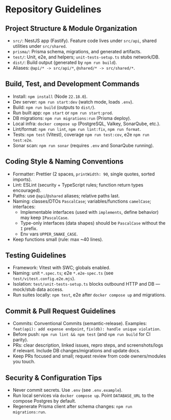 # Repository Guidelines

## Project Structure & Module Organization
- `src/`: NestJS app (Fastify). Feature code lives under `src/api`, shared utilities under `src/shared`.
- `prisma/`: Prisma schema, migrations, and generated artifacts.
- `test/`: Unit, e2e, and helpers; `unit-tests-setup.ts` stubs network/DB.
- `dist/`: Build output (generated by `npm run build`).
- Aliases: `@api/* -> src/api/*`, `@shared/* -> src/shared/*`.

## Build, Test, and Development Commands
- Install: `npm install` (Node `22.18.0`).
- Dev server: `npm run start:dev` (watch mode, loads `.env`).
- Build: `npm run build` (outputs to `dist/`).
- Run built app: `npm start` or `npm run start:prod`.
- DB migrations: `npm run migrations:run` (Prisma deploy).
- Local infra: `docker compose up` (PostgreSQL, Valkey, SonarQube, etc.).
- Lint/format: `npm run lint`, `npm run lint:fix`, `npm run format`.
- Tests: `npm test` (Vitest), coverage `npm run test:cov`, e2e `npm run test:e2e`.
- Sonar scan: `npm run sonar` (requires `.env` and SonarQube running).

## Coding Style & Naming Conventions
- Formatter: Prettier (2 spaces, `printWidth: 90`, single quotes, sorted imports).
- Lint: ESLint (security + TypeScript rules; function return types encouraged).
- Paths: use `@api`/`@shared` aliases; relative paths last.
- Naming: classes/DTOs `PascalCase`; variables/functions `camelCase`; interfaces:
  - Implementable interfaces (used with `implements`, define behavior) may keep `IPascalCase`.
  - Type-only interfaces (data shapes) should be `PascalCase` without the `I` prefix.
  - Env vars `UPPER_SNAKE_CASE`.
- Keep functions small (rule: max ~40 lines).

## Testing Guidelines
- Framework: Vitest with SWC; globals enabled.
- Naming: unit `*.spec.ts`; e2e `*.e2e-spec.ts` (see `test/vitest.config.e2e.mjs`).
- Isolation: `test/unit-tests-setup.ts` blocks outbound HTTP and DB — mock/stub data access.
- Run suites locally: `npm test`, e2e after `docker compose up` and migrations.

## Commit & Pull Request Guidelines
- Commits: Conventional Commits (semantic-release). Examples: `feat(api): add expense endpoint`, `fix(db): handle unique violation`.
- Before push: `npm run lint && npm test` (and `npm run build` for CI parity).
- PRs: clear description, linked issues, repro steps, and screenshots/logs if relevant. Include DB changes/migrations and update docs.
- Keep PRs focused and small; request review from code owners/modules you touch.

## Security & Configuration Tips
- Never commit secrets. Use `.env` (see `.env.example`).
- Run local services via `docker compose up`. Point `DATABASE_URL` to the compose Postgres by default.
- Regenerate Prisma client after schema changes: `npm run migrations:run`.
